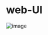 # web-UI 
![image](https://user-images.githubusercontent.com/76642936/115265018-68fd4980-a169-11eb-83a1-8b8387a5f9e3.png)
